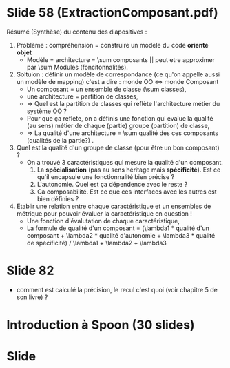 #	Slide 58 (ExtractionComposant.pdf)

Résumé (Synthèse) du contenu des diapositives : 

1. Problème : compréhension = construire un modèle du code **orienté objet**
	- Modèle = architecture = \sum composants || peut etre approximer par \sum Modules (foncitonnalités).
2. Soltuion : définir un modèle de correspondance (ce qu'on appelle aussi un modèle de mapping) c'est a dire : monde OO <=> monde Composant
	- Un composant = un ensemble de classe (\sum classes),
	- une architecture = partition de classes,
	- => Quel est la partition de classes qui reflète l'architecture métier du système OO ?
	- Pour que ça reflète, on a définis une fonction qui évalue la qualité (au sens) métier de chaque (partie) groupe (partition) de classe,
	- => La qualité d'une architecture = \sum qualité des ces composants (qualités de la partie?) .
3. Quel est la qualité d'un groupe de classe (pour être un bon composant) ?
	- On a trouvé 3 caractéristiques qui mesure la qualité d'un composant.
		1. La **spécialisation** (pas au sens héritage mais **spécificité**). Est ce qu'il encapsule une fonctionnalité bien précise ?
		2. L'autonomie. Quel est ça dépendence avec le reste ?
		3. Ca composabilité. Est ce que ces interfaces avec les autres est bien définies ?
4. Etablir une relation entre chaque caractéristique et un ensembles de métrique pour pouvoir évaluer la caractéristique en question !
	- Une fonction d'évalutation de chaque caractéristique,
	- La formule de qualité d'un composant = (\lambda1 * qualité d'un composant + \lambda2 * qualité d'autonomie + \lambda3 * qualité de spécificité) / \lambda1 + \lambda2 + \lambda3

#	Slide 82

- comment est calculé la précision, le recul c'est quoi (voir chapitre 5 de son livre) ?

#	Introduction à Spoon (30 slides)

#	Slide 